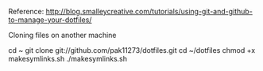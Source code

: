 Reference:
http://blog.smalleycreative.com/tutorials/using-git-and-github-to-manage-your-dotfiles/

Cloning files on another machine

cd ~
git clone git://github.com/pak11273/dotfiles.git
cd ~/dotfiles
chmod +x makesymlinks.sh
./makesymlinks.sh



